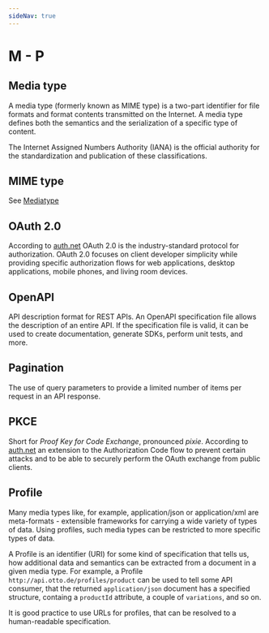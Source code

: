 ```yaml
---
sideNav: true
---
```


# M - P

## Media type

A media type (formerly known as MIME type) is a two-part identifier for file formats and format contents transmitted on 
the Internet.  A media type defines both the semantics and the serialization of a specific type of content.

The Internet Assigned Numbers Authority (IANA) is the official authority for the standardization and publication of these classifications.

## MIME type

See [Mediatype](##mediatype)

## OAuth 2.0

According to [auth.net](https://oauth.net/2/) OAuth 2.0 is the industry-standard protocol for authorization.
OAuth 2.0 focuses on client developer simplicity while providing specific authorization flows for web applications, desktop applications, mobile phones, and living room devices.

## OpenAPI

API description format for REST APIs.
An OpenAPI specification file allows the description of an entire API.
If the specification file is valid, it can be used to create documentation, generate SDKs, perform unit tests, and more.

## Pagination

The use of query parameters to provide a limited number of items per request in an API response.

## PKCE

Short for _Proof Key for Code Exchange_, pronounced _pixie_.
According to [auth.net](https://oauth.net/2/pkce/) an extension to the Authorization Code flow to prevent certain attacks and to be able to securely perform the OAuth exchange from public clients.

## Profile

Many media types like, for example, application/json or application/xml are meta-formats - extensible frameworks for 
carrying a wide variety of types of data. Using profiles, such media types can be restricted to more specific types of data.

A Profile is an identifier (URI) for some kind of specification that tells us, how additional data and semantics can be 
extracted from a document in a given media type. For example, a Profile `http://api.otto.de/profiles/product` can be
used to tell some API consumer, that the returned `application/json` document has a specified structure, containg a 
`productId` attribute, a couple of `variations`, and so on.

It is good practice to use URLs for profiles, that can be resolved to a human-readable specification.    
